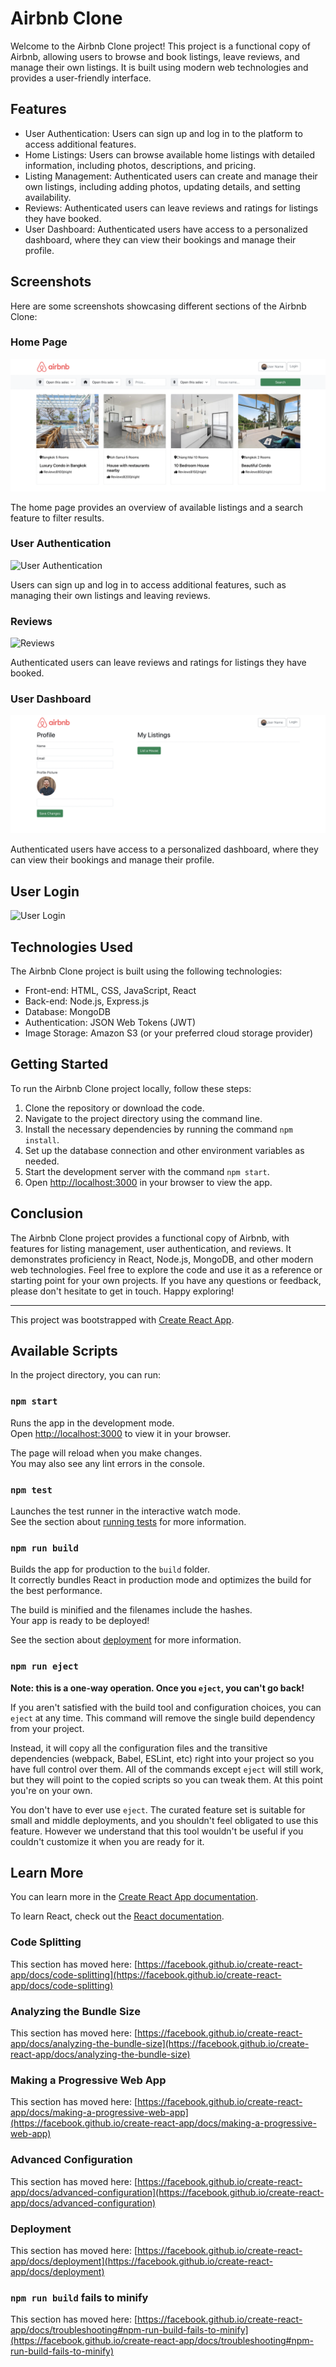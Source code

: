 # Airbnb Clone

Welcome to the Airbnb Clone project! This project is a functional copy of Airbnb, allowing users to browse and book listings, leave reviews, and manage their own listings. It is built using modern web technologies and provides a user-friendly interface.

## Features

- User Authentication: Users can sign up and log in to the platform to access additional features.
- Home Listings: Users can browse available home listings with detailed information, including photos, descriptions, and pricing.
- Listing Management: Authenticated users can create and manage their own listings, including adding photos, updating details, and setting availability.
- Reviews: Authenticated users can leave reviews and ratings for listings they have booked.
- User Dashboard: Authenticated users have access to a personalized dashboard, where they can view their bookings and manage their profile.

## Screenshots

Here are some screenshots showcasing different sections of the Airbnb Clone:

### Home Page

![Home Page](./public/images/home.png)

The home page provides an overview of available listings and a search feature to filter results.

### User Authentication

![User Authentication](./screenshots/auth.png)

Users can sign up and log in to access additional features, such as managing their own listings and leaving reviews.

### Reviews

![Reviews](./screenshots/reviews.png)

Authenticated users can leave reviews and ratings for listings they have booked.

### User Dashboard

![User Dashboard](./public/images/dashboard.png)

Authenticated users have access to a personalized dashboard, where they can view their bookings and manage their profile.

## User Login

![User Login](./public/images/login.png)

## Technologies Used

The Airbnb Clone project is built using the following technologies:

- Front-end: HTML, CSS, JavaScript, React
- Back-end: Node.js, Express.js
- Database: MongoDB
- Authentication: JSON Web Tokens (JWT)
- Image Storage: Amazon S3 (or your preferred cloud storage provider)

## Getting Started

To run the Airbnb Clone project locally, follow these steps:

1. Clone the repository or download the code.
2. Navigate to the project directory using the command line.
3. Install the necessary dependencies by running the command `npm install`.
4. Set up the database connection and other environment variables as needed.
5. Start the development server with the command `npm start`.
6. Open [http://localhost:3000](http://localhost:3000) in your browser to view the app.

## Conclusion

The Airbnb Clone project provides a functional copy of Airbnb, with features for listing management, user authentication, and reviews. It demonstrates proficiency in React, Node.js, MongoDB, and other modern web technologies. Feel free to explore the code and use it as a reference or starting point for your own projects. If you have any questions or feedback, please don't hesitate to get in touch. Happy exploring!

---

This project was bootstrapped with [Create React App](https://github.com/facebook/create-react-app).

## Available Scripts

In the project directory, you can run:

### `npm start`

Runs the app in the development mode.\
Open [http://localhost:3000](http://localhost:3000) to view it in your browser.

The page will reload when you make changes.\
You may also see any lint errors in the console.

### `npm test`

Launches the test runner in the interactive watch mode.\
See the section about [running tests](https://facebook.github.io/create-react-app/docs/running-tests) for more information.

### `npm run build`

Builds the app for production to the `build` folder.\
It correctly bundles React in production mode and optimizes the build for the best performance.

The build is minified and the filenames include the hashes.\
Your app is ready to be deployed!

See the section about [deployment](https://facebook.github.io/create-react-app/docs/deployment) for more information.

### `npm run eject`

**Note: this is a one-way operation. Once you `eject`, you can't go back!**

If you aren't satisfied with the build tool and configuration choices, you can `eject` at any time. This command will remove the single build dependency from your project.

Instead, it will copy all the configuration files and the transitive dependencies (webpack, Babel, ESLint, etc) right into your project so you have full control over them. All of the commands except `eject` will still work, but they will point to the copied scripts so you can tweak them. At this point you're on your own.

You don't have to ever use `eject`. The curated feature set is suitable for small and middle deployments, and you shouldn't feel obligated to use this feature. However we understand that this tool wouldn't be useful if you couldn't customize it when you are ready for it.

## Learn More

You can learn more in the [Create React App documentation](https://facebook.github.io/create-react-app/docs/getting-started).

To learn React, check out the [React documentation](https://reactjs.org/).

### Code Splitting

This section has moved here: [https://facebook.github.io/create-react-app/docs/code-splitting](https://facebook.github.io/create-react-app/docs/code-splitting)

### Analyzing the Bundle Size

This section has moved here: [https://facebook.github.io/create-react-app/docs/analyzing-the-bundle-size](https://facebook.github.io/create-react-app/docs/analyzing-the-bundle-size)

### Making a Progressive Web App

This section has moved here: [https://facebook.github.io/create-react-app/docs/making-a-progressive-web-app](https://facebook.github.io/create-react-app/docs/making-a-progressive-web-app)

### Advanced Configuration

This section has moved here: [https://facebook.github.io/create-react-app/docs/advanced-configuration](https://facebook.github.io/create-react-app/docs/advanced-configuration)

### Deployment

This section has moved here: [https://facebook.github.io/create-react-app/docs/deployment](https://facebook.github.io/create-react-app/docs/deployment)

### `npm run build` fails to minify

This section has moved here: [https://facebook.github.io/create-react-app/docs/troubleshooting#npm-run-build-fails-to-minify](https://facebook.github.io/create-react-app/docs/troubleshooting#npm-run-build-fails-to-minify)
